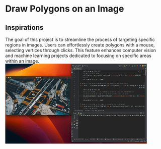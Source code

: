 # Draw Polygons on an Image

## Inspirations

The goal of this project is to streamline the process of targeting specific regions in images. Users can effortlessly create polygons with a mouse, selecting vertices through clicks. This feature enhances computer vision and machine learning projects dedicated to focusing on specific areas within an image.
![Alt Text](demonstration.gif)
